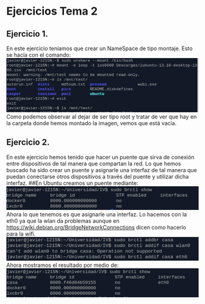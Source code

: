 Ejercicios Tema 2
=================
Ejercicio 1.
------------
En este ejercicio teníamos que crear un NameSpace de tipo montaje. Esto se hacía con el comando:
![unshare](https://github.com/javierGaliana/IV/raw/master/ejerciciosTema2/pics/unshare.png  "Unshare")
Como podemos observar al dejar de ser tipo root y tratar de ver que hay en la carpeta donde hemos montado la imagen, vemos que está vacía.



Ejercicio 2.
------------
En este ejercicio hemos tenido que hacer un puente que sirva de conexión entre dispositivos de tal manera que compartan la red. Lo que hemos buscado ha sido crear un puente y asignarle una interfaz de tal manera que puedan conectarse otros dispositivos a través del puente y utilizar dicha interfaz.
##En Ubuntu creamos un puente mediante:
<img>![brctl](https://github.com/javierGaliana/IV/raw/master/ejerciciosTema2/pics/brctl.png  "brctl") 
Ahora lo que tenemos es que asignarle una interfaz. Lo hacemos con la eth0 ya que la wlan da problemas aunque en https://wiki.debian.org/BridgeNetworkConnections dicen como hacerlo para la wifi. 
![brctl](https://github.com/javierGaliana/IV/raw/master/ejerciciosTema2/pics/brctl2.png  "brctl")
Ahora mostramos el resultado por medio de:
![brctl](https://github.com/javierGaliana/IV/raw/master/ejerciciosTema2/pics/brctl3.png  "brctl")

